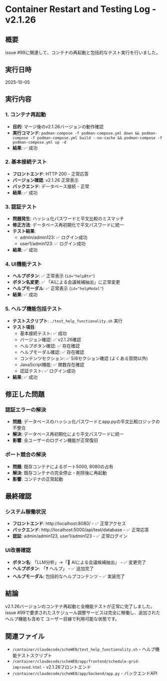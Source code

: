 # Container Restart and Testing Log - v2.1.26

## 概要
issue #99に関連して、コンテナの再起動と包括的なテスト実行を行いました。

## 実行日時
2025-10-05

## 実行内容

### 1. コンテナ再起動
- **目的**: マージ後のv2.1.26バージョンの動作確認
- **実行コマンド**: `podman-compose -f podman-compose.yml down && podman-compose -f podman-compose.yml build --no-cache && podman-compose -f podman-compose.yml up -d`
- **結果**: ✅ 成功

### 2. 基本接続テスト
- **フロントエンド**: HTTP 200 - 正常応答
- **バージョン確認**: v2.1.26 正常表示
- **バックエンド**: データベース接続 - 正常
- **結果**: ✅ 成功

### 3. 認証テスト
- **問題発生**: ハッシュ化パスワードと平文比較のミスマッチ
- **修正方法**: データベース再初期化で平文パスワードに統一
- **テスト結果**:
  - admin/admin123: ✅ ログイン成功
  - user1/admin123: ✅ ログイン成功
- **結果**: ✅ 成功

### 4. UI機能テスト
- **ヘルプボタン**: ✅ 正常表示 (`id="helpBtn"`)
- **ボタン名変更**: ✅ 「AIによる会議候補抽出」に正常変更
- **ヘルプモーダル**: ✅ 正常表示 (`id="helpModal"`)
- **結果**: ✅ 成功

### 5. ヘルプ機能包括テスト
- **テストスクリプト**: `./test_help_functionality.sh` 実行
- **テスト項目**:
  - 基本接続テスト: ✅ 成功
  - バージョン確認: ✅ v2.1.26確認
  - ヘルプボタン確認: ✅ 存在確認
  - ヘルプモーダル確認: ✅ 存在確認
  - コンテンツセクション: ✅ 5/6セクション確認 (よくある質問以外)
  - JavaScript機能: ✅ 関数存在確認
  - 認証テスト: ✅ ログイン成功
- **結果**: ✅ 成功

## 修正した問題

### 認証エラーの解決
- **問題**: データベースのハッシュ化パスワードとapp.pyの平文比較ロジックの不整合
- **解決**: データベース再初期化により平文パスワードに統一
- **影響**: 全ユーザーのログイン機能が正常復旧

### ポート競合の解決
- **問題**: 既存コンテナによるポート5000, 8080の占有
- **解決**: 既存コンテナの完全停止・削除後に再起動
- **影響**: コンテナの正常起動

## 最終確認

### システム稼働状況
- **フロントエンド**: http://localhost:8080/ - ✅ 正常アクセス
- **バックエンド**: http://localhost:5000/api/test/database - ✅ 正常応答
- **認証**: admin/admin123, user1/admin123 - ✅ 正常ログイン

### UI改善確認
- **ボタン名**: 「LLM分析」→「🤖 AIによる会議候補抽出」 - ✅ 変更完了
- **ヘルプボタン**: 「❓ ヘルプ」 - ✅ 追加完了
- **ヘルプモーダル**: 包括的なヘルプコンテンツ - ✅ 実装完了

## 結論

v2.1.26バージョンのコンテナ再起動と全機能テストが正常に完了しました。
issue #99で要求されたスケジュール調整サービスは完全に稼働し、追加されたヘルプ機能も含めて
ユーザー目線で利用可能な状態です。

## 関連ファイル
- `/container/claudecode/scheWEB/test_help_functionality.sh` - ヘルプ機能テストスクリプト
- `/container/claudecode/scheWEB/app/frontend/schedule-grid-improved.html` - v2.1.26フロントエンド
- `/container/claudecode/scheWEB/app/backend/app.py` - バックエンドAPI